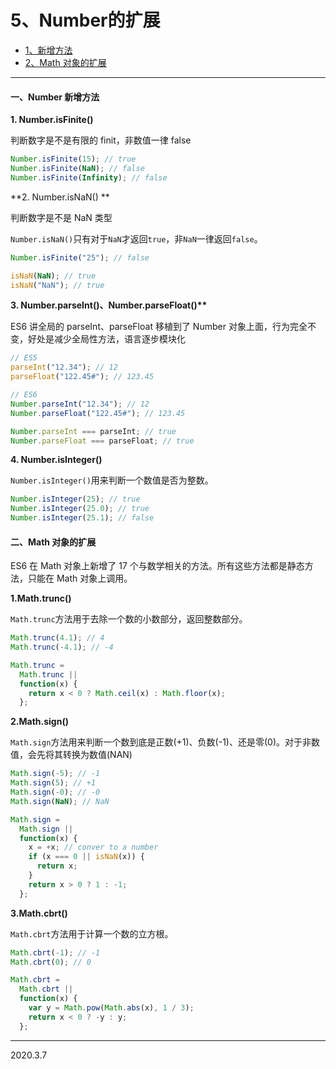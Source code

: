 # 5、Number的扩展

- <a href="#one"> 1、新增方法</a>
- <a href="#two"> 2、Math 对象的扩展</a>

---

#### <a name="one">一、Number 新增方法</a>

**1. Number.isFinite()**

判断数字是不是有限的 finit，非数值一律 false

```js
Number.isFinite(15); // true
Number.isFinite(NaN); // false
Number.isFinite(Infinity); // false
```

**2. Number.isNaN() **

判断数字是不是 NaN 类型

`Number.isNaN()`只有对于`NaN`才返回`true`，非`NaN`一律返回`false`。

```js
Number.isFinite("25"); // false

isNaN(NaN); // true
isNaN("NaN"); // true
```

**3. Number.parseInt()、Number.parseFloat()\*\***

ES6 讲全局的 parseInt、parseFloat 移植到了 Number 对象上面，行为完全不变，好处是减少全局性方法，语言逐步模块化

```js
// ES5
parseInt("12.34"); // 12
parseFloat("122.45#"); // 123.45

// ES6
Number.parseInt("12.34"); // 12
Number.parseFloat("122.45#"); // 123.45

Number.parseInt === parseInt; // true
Number.parseFloat === parseFloat; // true
```

**4. Number.isInteger()**

`Number.isInteger()`用来判断一个数值是否为整数。

```js
Number.isInteger(25); // true
Number.isInteger(25.0); // true
Number.isInteger(25.1); // false
```

#### <a name ="two">二、Math 对象的扩展</a>

ES6 在 Math 对象上新增了 17 个与数学相关的方法。所有这些方法都是静态方法，只能在 Math 对象上调用。

**1.Math.trunc()**

`Math.trunc`方法用于去除一个数的小数部分，返回整数部分。

```javascript
Math.trunc(4.1); // 4
Math.trunc(-4.1); // -4
```

```js
Math.trunc =
  Math.trunc ||
  function(x) {
    return x < 0 ? Math.ceil(x) : Math.floor(x);
  };
```

**2.Math.sign()**

`Math.sign`方法用来判断一个数到底是正数(+1)、负数(-1)、还是零(0)。对于非数值，会先将其转换为数值(NAN)

```js
Math.sign(-5); // -1
Math.sign(5); // +1
Math.sign(-0); // -0
Math.sign(NaN); // NaN
```

```js
Math.sign =
  Math.sign ||
  function(x) {
    x = +x; // conver to a number
    if (x === 0 || isNaN(x)) {
      return x;
    }
    return x > 0 ? 1 : -1;
  };
```

**3.Math.cbrt()**

`Math.cbrt`方法用于计算一个数的立方根。

```js
Math.cbrt(-1); // -1
Math.cbrt(0); // 0
```

```js
Math.cbrt =
  Math.cbrt ||
  function(x) {
    var y = Math.pow(Math.abs(x), 1 / 3);
    return x < 0 ? -y : y;
  };
```

---

2020.3.7
